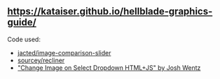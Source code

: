 ## https://kataiser.github.io/hellblade-graphics-guide/
Code used:
- [jacted/image-comparison-slider](https://github.com/jacted/image-comparison-slider)
- [sourcey/recliner](https://github.com/sourcey/recliner)
- ["Change Image on Select Dropdown HTML+JS" by Josh Wentz](https://joshwentz.blogspot.com/2015/02/change-image-on-select-dropdown-htmljs.html)
